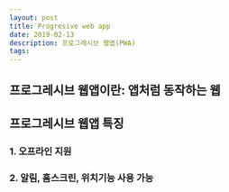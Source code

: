 ```yaml
---
layout: post
title: Progresive web app
date: 2019-02-13
description: 프로그레시브 웹앱(PWA)
tags:
---
```

## 프로그레시브 웹앱이란: 앱처럼 동작하는 웹
## 프로그레시브 웹앱 특징
### 1. 오프라인 지원

### 2. 알림, 홈스크린, 위치기능 사용 가능
